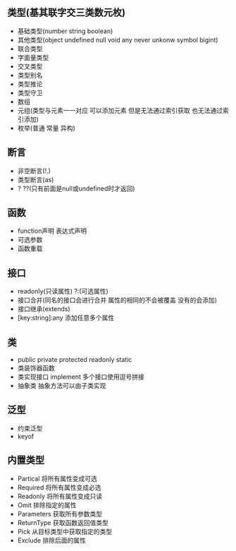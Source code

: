 ## 类型(基其联字交三类数元枚)
  - 基础类型(number string boolean)
  - 其他类型(object undefined null void any never unkonw symbol bigint)
  - 联合类型
  - 字面量类型
  - 交叉类型
  - 类型别名
  - 类型推论
  - 类型守卫
  - 数组
  - 元组(类型与元素一一对应 可以添加元素 但是无法通过索引获取 也无法通过索引添加)
  - 枚举(普通 常量 异构)

## 断言
  - 非空断言(!.)
  - 类型断言(as)
  - ? ??(只有前面是null或undefined时才返回)

## 函数
  - function声明 表达式声明
  - 可选参数
  - 函数重载

## 接口
  - readonly(只读属性) ?:(可选属性)
  - 接口合并(同名的接口会进行合并 属性的相同的不会被覆盖 没有的会添加)
  - 接口继承(extends)
  - [key:string]:any 添加任意多个属性

## 类
  - public private protected readonly static
  - 类装饰器函数
  - 类实现接口 implement 多个接口使用逗号拼接
  - 抽象类 抽象方法可以由子类实现

## 泛型
  - 约束泛型
  - keyof

## 内置类型
  - Partical 将所有属性变成可选
  - Required 将所有属性变成必选
  - Readonly 将所有属性变成只读
  - Omit 排除指定的属性
  - Parameters 获取所有参数类型
  - ReturnType 获取函数返回值类型
  - Pick 从目标类型中获取指定的类型
  - Exclude 排除后面的属性